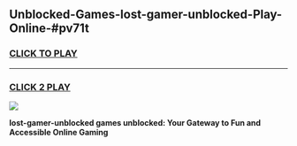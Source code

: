 
## Unblocked-Games-lost-gamer-unblocked-Play-Online-#pv71t
<h3>
<a href="https://premium.freeplayer.one?title=lost-gamer-unblocked&ref=27F">CLICK TO PLAY</a></h3>
<hr>

<h3>
<a href="https://premium.freeplayer.one?title=lost-gamer-unblocked&ref=27F">CLICK 2 PLAY</a>
  
</h3>

<a href="https://premium.freeplayer.one?title=lost-gamer-unblocked&ref=27F"><img src="https://clearcache.store/games.png"></a>


**lost-gamer-unblocked games unblocked: Your Gateway to Fun and Accessible Online Gaming**
